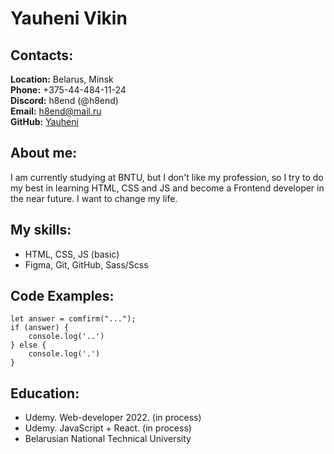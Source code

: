 # Yauheni Vikin 

## Contacts: 

**Location:** Belarus, Minsk\
**Phone:** +375-44-484-11-24\
**Discord:** h8end (@h8end)\
**Email:** h8end@mail.ru\
**GitHub:** [Yauheni](https://github.com/h8end)

## About me:

I am currently studying at BNTU, but I don't like my profession, so I try to do my best in learning HTML, CSS and JS and become a Frontend developer in the near future. I want to change my life.

## My skills:

* HTML, CSS, JS (basic)
* Figma, Git, GitHub, Sass/Scss
## Code Examples: 

```
let answer = comfirm("...");
if (answer) {
    console.log('..')
} else {
    console.log('.')
}
```

## Education:

* Udemy. Web-developer 2022. (in process)
* Udemy. JavaScript + React. (in process)
* Belarusian National Technical University

